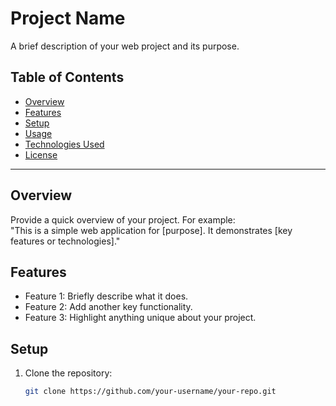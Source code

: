 # Project Name

A brief description of your web project and its purpose.

## Table of Contents

- [Overview](#overview)
- [Features](#features)
- [Setup](#setup)
- [Usage](#usage)
- [Technologies Used](#technologies-used)
- [License](#license)

---

## Overview

Provide a quick overview of your project. For example:  
"This is a simple web application for [purpose]. It demonstrates [key features or technologies]."

## Features

- Feature 1: Briefly describe what it does.
- Feature 2: Add another key functionality.
- Feature 3: Highlight anything unique about your project.

## Setup

1. Clone the repository:
   ```bash
   git clone https://github.com/your-username/your-repo.git
